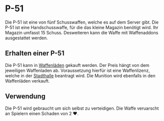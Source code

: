 # P-51
Die P-51 ist eine von fünf Schusswaffen, welche es auf dem Server gibt.
Die P-51 ist eine Handschusswaffe, für die das kleine Magazin benötigt wird. Ihr Magazin umfasst 15 Schuss. Desweiteren kann die Waffe mit Waffenaddons ausgestattet werden.

## Erhalten einer P-51
Die P-51 kann in [Waffenläden](../../biz/waffenladen.md) gekauft werden. Der Preis hängt von dem jeweiligen Waffenladen ab. Voraussetzung hierfür ist eine Waffenlizenz, welche in der [Stadthalle](../../pages/gebäude/stadthalle.md) beantragt wird. Die Munition wird ebenfalls in den Waffenläden verkauft.

## Verwendung
Die P-51 wird gebraucht um sich selbst zu verteidigen. Die Waffe veruarscht an Spielern einen Schaden von 2 ❤️.
